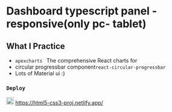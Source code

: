 # Dashboard typescript panel - responsive(only pc- tablet)

## What I Practice

 - `apexcharts ` The comprehensive React charts for
 - circular progressbar component`react-circular-progressbar` 
 - Lots of Material ui :)
 
 ### `Deploy` 
<img src="https://www.svgrepo.com/show/376339/netlify.svg" ald="Cloud Image" widt='20' height='20' />   https://html5-css3-proj.netlify.app/


 
